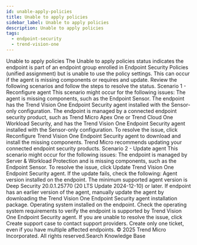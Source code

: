 ```yaml
---
id: unable-apply-policies
title: Unable to apply policies
sidebar_label: Unable to apply policies
description: Unable to apply policies
tags:
  - endpoint-security
  - trend-vision-one
---
```


 Unable to apply policies The Unable to apply policies status indicates the endpoint is part of an endpoint group enrolled in Endpoint Security Policies (unified assignment) but is unable to use the policy settings. This can occur if the agent is missing components or requires and update. Review the following scenarios and follow the steps to resolve the status. Scenario 1 - Reconfigure agent This scenario might occur for the following issues: The agent is missing components, such as the Endpoint Sensor. The endpoint has the Trend Vision One Endpoint Security agent installed with the Sensor-only configuration. The endpoint is managed by a connected endpoint security product, such as Trend Micro Apex One or Trend Cloud One Workload Security, and has the Trend Vision One Endpoint Security agent installed with the Sensor-only configuration. To resolve the issue, click Reconfigure Trend Vision One Endpoint Security agent to download and install the missing components. Trend Micro recommends updating your connected endpoint security products. Scenario 2 - Update agent This scenario might occur for the following issues: The endpoint is managed by Server & Workload Protection and is missing components, such as the Endpoint Sensor. To resolve the issue, click Update Trend Vision One Endpoint Security agent. If the update fails, check the following: Agent version installed on the endpoint. The minimum supported agent version is Deep Security 20.0.1.25770 (20 LTS Update 2024-12-10) or later. If endpoint has an earlier version of the agent, manually update the agent by downloading the Trend Vision One Endpoint Security agent installation package. Operating system installed on the endpoint. Check the operating system requirements to verify the endpoint is supported by Trend Vision One Endpoint Security agent. If you are unable to resolve the issue, click Create support case to contact support providers. Create only one ticket, even if you have multiple affected endpoints. © 2025 Trend Micro Incorporated. All rights reserved.Search Knowledge Base